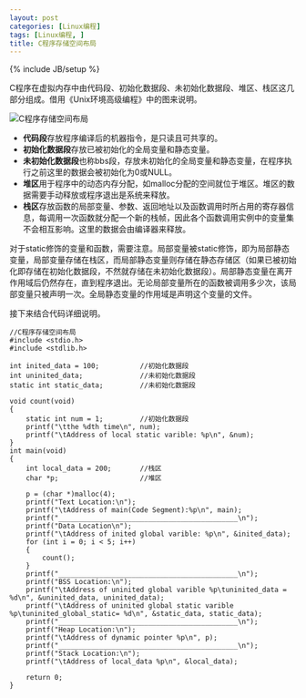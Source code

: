 ```yaml
---
layout: post
categories: [Linux编程]
tags: [Linux编程, ]
title: C程序存储空间布局
---
```

{% include JB/setup %}

C程序在虚拟内存中由代码段、初始化数据段、未初始化数据段、堆区、栈区这几部分组成。借用《Unix环境高级编程》中的图来说明。    

<img src="/home/cj/pic/2014-07-19.png" align="center" alt="C程序存储空间布局">



- **代码段**存放程序编译后的机器指令，是只读且可共享的。  
- **初始化数据段**存放已被初始化的全局变量和静态变量。    
- **未初始化数据段**也称bbs段，存放未初始化的全局变量和静态变量，在程序执行之前这里的数据会被初始化为0或NULL。    
- **堆区**用于程序中的动态内存分配，如malloc分配的空间就位于堆区。堆区的数据需要手动释放或程序退出是系统来释放。    
- **栈区**存放函数的局部变量、参数、返回地址以及函数调用时所占用的寄存器信息，每调用一次函数就分配一个新的栈帧，因此各个函数调用实例中的变量集不会相互影响。这里的数据会由编译器来释放。   

对于static修饰的变量和函数，需要注意。局部变量被static修饰，即为局部静态变量，局部变量存储在栈区，而局部静态变量则存储在静态存储区（如果已被初始化即存储在初始化数据段，不然就存储在未初始化数据段）。局部静态变量在离开作用域后仍然存在，直到程序退出。无论局部变量所在的函数被调用多少次，该局部变量只被声明一次。全局静态变量的作用域是声明这个变量的文件。

接下来结合代码详细说明。

    //C程序存储空间布局
    #include <stdio.h>
    #include <stdlib.h>
    
    int inited_data = 100;          //初始化数据段
    int uninited_data;              //未初始化数据段
    static int static_data;         //未初始化数据段
    
    void count(void)
    {
        static int num = 1;         //初始化数据段
        printf("\tthe %dth time\n", num);
        printf("\tAddress of local static varible: %p\n", &num);
    }
    int main(void)
    {
        int local_data = 200;       //栈区
        char *p;                    //堆区
        
        p = (char *)malloc(4);
        printf("Text Location:\n");
        printf("\tAddress of main(Code Segment):%p\n", main);
        printf("____________________________________________\n");
        printf("Data Location\n");
        printf("\tAddress of inited global varible: %p\n", &inited_data);
        for (int i = 0; i < 5; i++)
        {
            count();
        }
        printf("____________________________________________\n");
        printf("BSS Location:\n");
        printf("\tAddress of uninited global varible %p\tuninited_data = %d\n", &uninited_data, uninited_data);
        printf("\tAddress of uninited global static varible %p\tuninited_global_static= %d\n", &static_data, static_data);
        printf("____________________________________________\n");
        printf("Heap Location:\n");
        printf("\tAddress of dynamic pointer %p\n", p);
        printf("____________________________________________\n");
        printf("Stack Location:\n");
        printf("\tAddress of local_data %p\n", &local_data);
        
        return 0;
    }
